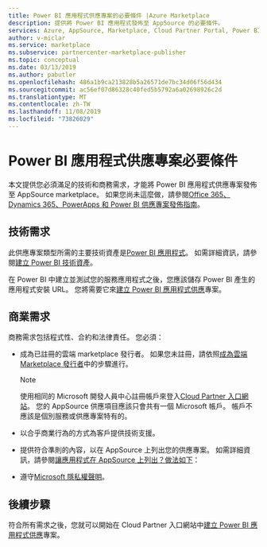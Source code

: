 ```yaml
---
title: Power BI 應用程式供應專案的必要條件 |Azure Marketplace
description: 提供將 Power BI 應用程式發佈至 AppSource 的必要條件。
services: Azure, AppSource, Marketplace, Cloud Partner Portal, Power BI
author: v-miclar
ms.service: marketplace
ms.subservice: partnercenter-marketplace-publisher
ms.topic: conceptual
ms.date: 03/13/2019
ms.author: pabutler
ms.openlocfilehash: 486a1b9ca213828b5a26571de7bc34d06f56d434
ms.sourcegitcommit: ac56ef07d86328c40fed5b5792a6a02698926c2d
ms.translationtype: MT
ms.contentlocale: zh-TW
ms.lasthandoff: 11/08/2019
ms.locfileid: "73826029"
---
```

# <a name="power-bi-app-offer-prerequisites"></a>Power BI 應用程式供應專案必要條件

本文提供您必須滿足的技術和商務需求，才能將 Power BI 應用程式供應專案發佈至 AppSource marketplace。  如果您尚未這麼做，請參閱[Office 365、Dynamics 365、PowerApps 和 Power BI 供應專案發佈指南](../../appsource-offer-publishing-guide.md)。


## <a name="technical-requirements"></a>技術需求

此供應專案類型所需的主要技術資產是[Power BI 應用程式](https://go.microsoft.com/fwlink/?linkid=2028636)。 如需詳細資訊，請參閱[建立 Power BI 技術資產](./cpp-create-technical-assets.md)。

在 Power BI 中建立並測試您的服務應用程式之後，您應該儲存 Power BI 產生的應用程式安裝 URL。 您將需要它來[建立 Power BI 應用程式供應](./cpp-create-offer.md)專案。

## <a name="business-requirements"></a>商業需求

商務需求包括程式性、合約和法律責任。  您必須：

- 成為已註冊的雲端 marketplace 發行者。 如果您未註冊，請依照[成為雲端 Marketplace 發行者](https://docs.microsoft.com/azure/marketplace/become-publisher)中的步驟進行。

    > [!NOTE] 
    > 使用相同的 Microsoft 開發人員中心註冊帳戶來登入[Cloud Partner 入口網站](https://cloudpartner.azure.com)。 您的 AppSource 供應項目應該只會共有一個 Microsoft 帳戶。 帳戶不應該是個別服務或供應專案特有的。
 
- 以合乎商業行為的方式為客戶提供技術支援。
- 提供符合準則的內容，以在 AppSource 上列出您的供應專案。 如需詳細資訊，請參閱[讓應用程式在 AppSource 上列出？做法如下](https://appsource.microsoft.com/blogs/have-an-app-to-list-on-appsource-here-s-how)：
- 遵守[Microsoft 隱私權聲明](https://privacy.microsoft.com/privacystatement)。


## <a name="next-steps"></a>後續步驟

符合所有需求之後，您就可以開始在 Cloud Partner 入口網站中[建立 Power BI 應用程式供應](./cpp-create-offer.md)專案。
